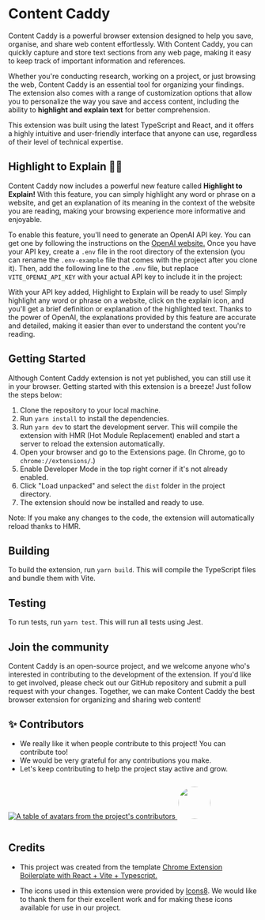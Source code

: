 # Content Caddy

Content Caddy is a powerful browser extension designed to help you save, organise, and share web content effortlessly. With Content Caddy, you can quickly capture and store text sections from any web page, making it easy to keep track of important information and references.

Whether you're conducting research, working on a project, or just browsing the web, Content Caddy is an essential tool for organizing your findings. The extension also comes with a range of customization options that allow you to personalize the way you save and access content, including the ability to **highlight and explain text** for better comprehension.

This extension was built using the latest TypeScript and React, and it offers a highly intuitive and user-friendly interface that anyone can use, regardless of their level of technical expertise.

## Highlight to Explain 🌟🤩 

Content Caddy now includes a powerful new feature called **Highlight to Explain!** With this feature, you can simply highlight any word or phrase on a website, and get an explanation of its meaning in the context of the website you are reading, making your browsing experience more informative and enjoyable.

To enable this feature, you'll need to generate an OpenAI API key. You can get one by following the instructions on the [OpenAI website.](https://platform.openai.com/account/api-keys) Once you have your API key, create a `.env` file in the root directory of the extension (you can rename the `.env-example` file that comes with the project after you clone it). Then, add the following line to the `.env` file, but replace `VITE_OPENAI_API_KEY` with your actual API key to include it in the project:

With your API key added, Highlight to Explain will be ready to use! Simply highlight any word or phrase on a website, click on the explain icon, and you'll get a brief definition or explanation of the highlighted text. Thanks to the power of OpenAI, the explanations provided by this feature are accurate and detailed, making it easier than ever to understand the content you're reading.

## Getting Started

Although Content Caddy extension is not yet published, you can still use it in your browser. Getting started with this extension is a breeze! Just follow the steps below:

1. Clone the repository to your local machine.
2. Run `yarn install` to install the dependencies.
3. Run `yarn dev` to start the development server. This will compile the extension with HMR (Hot Module Replacement) enabled and start a server to reload the extension automatically.
4. Open your browser and go to the Extensions page. (In Chrome, go to `chrome://extensions/`.)
5. Enable Developer Mode in the top right corner if it's not already enabled.
6. Click "Load unpacked" and select the `dist` folder in the project directory.
7. The extension should now be installed and ready to use.

Note: If you make any changes to the code, the extension will automatically reload thanks to HMR.

## Building

To build the extension, run `yarn build`. This will compile the TypeScript files and bundle them with Vite.

## Testing

To run tests, run `yarn test`. This will run all tests using Jest.

## Join the community

Content Caddy is an open-source project, and we welcome anyone who's interested in contributing to the development of the extension. If you'd like to get involved, please check out our GitHub repository and submit a pull request with your changes. Together, we can make Content Caddy the best browser extension for organizing and sharing web content!

## ✨ Contributors

- We really like it when people contribute to this project! You can contribute too!
- We would be very grateful for any contributions you make.
- Let's keep contributing to help the project stay active and grow.

<a href="https://github.com/ttebify/content-caddy/graphs/contributors" style="display: flex; align-items: center;">
<p>
  <img src="https://contrib.rocks/image?repo=ttebify/content-caddy" alt="A table of avatars from the project's contributors" />
  <img width="65px" height="65px" src="https://avatars.githubusercontent.com/u/11428345?v=4" style="border-radius: 50%;margin-left: 2px;" />
</p>
</a>

## Credits

- This project was created from the template [Chrome Extension Boilerplate with React + Vite + Typescript.](https://github.com/Jonghakseo/chrome-extension-boilerplate-react-vite)

- The icons used in this extension were provided by [Icons8](https://icons8.com/). We would like to thank them for their excellent work and for making these icons available for use in our project.
